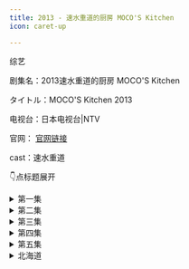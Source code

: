 ```yaml
---
title: 2013 - 速水重道的厨房 MOCO'S Kitchen
icon: caret-up

---
```

综艺

剧集名：2013速水重道的厨房 MOCO'S Kitchen

タイトル：MOCO'S Kitchen 2013

电视台：日本电视台|NTV

官网： [官网链接](https://www.ntv.co.jp/zip/mokomichi/backnumber_201306.html)

cast：速水重道

👇点标题展开
<details>
  <summary>第一集</summary>
    
简介：本集速水厨房制作菜谱为：茄子鸡丁盖饭|茄子燴五花小炒|辛辣冲绳炒苦瓜|椰奶咖喱炖鸡肉饭|罗勒汤团|夏日和风Carpaccio。

![](https://listpic.tsgsanjiao.com/other/2013moco1.jpg)
</details>

<details>
  <summary>第二集</summary>
    
简介：本集速水厨房制作菜谱为：嫩煎羊排|毛豆馄饨和白葡萄酒风味奶油汤|意式红椒西葫芦烩饭|樱桃番茄酒蒸贻贝

![](https://listpic.tsgsanjiao.com/other/2013moco2.jpg)
</details>

<details>
  <summary>第三集</summary>
    
简介：本集速水厨房制作菜谱为：猪肉青菜炒乌冬|小番茄干烧虾仁|冲绳风味鳗鱼苦瓜炒豆腐|七夕散寿司饭

![](https://listpic.tsgsanjiao.com/other/2013moco3.jpg)
</details>

<details>
  <summary>第四集</summary>
    
简介：本集速水厨房制作菜谱为：法式面闹蒜炒虾|夏日七彩冰果|炸章鱼腿|西冷牛排青梗菜中华风拼盘

![](https://listpic.tsgsanjiao.com/other/2013moco4.jpg)
</details>

<details>
  <summary>第五集</summary>
    
简介：本集速水厨房制作菜谱为：法国南部风情乌贼章鱼烩饭|飞特族的鳗鱼意大利面|炸碎豆腐|度假沙拉

![](https://listpic.tsgsanjiao.com/other/2013moco5.jpg)
</details>

<details>
  <summary>北海道</summary>
    
简介：高富帅速水重道MOCO'S Kitchen in北海道特辑，带你领略北海道美丽的风光，运用北海道新鲜美味的食材制作简单的料理

![](https://listpic.tsgsanjiao.com/other/2013mocohokaido.jpg)
</details>
